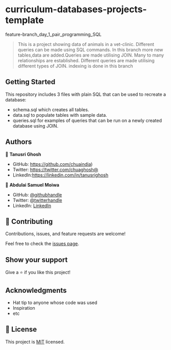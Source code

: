 # curriculum-databases-projects-template

feature-branch_day_1_pair_programming_SQL
> This is a project showing data of animals in a vet-clinic. Different queries can be made using SQL commands. In this branch more new tables,data are added.Queries are made utilising JOIN. Many to many relationships are established. Different queries are made utilising different types of JOIN.
> indexing is done in this branch


## Getting Started

This repository includes 3 files with plain SQL that can be used to recreate a database:

- schema.sql which creates all tables.
- data.sql to populate tables with sample data.
- queries.sql for examples of queries that can be run on a newly created database using JOIN. 


## Authors

👤 **Tanusri Ghosh**

- GitHub: https://github.com/chuaindia)
- Twitter: https://twitter.com/chuaghosh@
- LinkedIn:https://linkedin.com/in/tanusrighosh

👤 **Abdulai Samuel Moiwa**

- GitHub: [@githubhandle](https://github.com/samuelmoiwa)
- Twitter: [@twitterhandle](https://twitter.com/samuelmoiwa)
- LinkedIn: [LinkedIn](https://www.linkedin.com/in/ing-abdulai-samuel-moiwa-726340142/)

## 🤝 Contributing

Contributions, issues, and feature requests are welcome!

Feel free to check the [issues page](../../issues/).

## Show your support

Give a ⭐️ if you like this project!

## Acknowledgments

- Hat tip to anyone whose code was used
- Inspiration
- etc

## 📝 License

This project is [MIT](./MIT.md) licensed.
